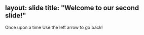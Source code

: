 
layout: slide
title: "Welcome to our second slide!"
---
Once upon a time
Use the left arrow to go back!
